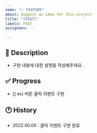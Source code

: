 ```yaml
---
name: "✅ FEATURE"
about: Suggest an idea for this project
title: "[FEAT]"
labels: FEAT
assignees: ''

---
```


## 📝 Description
- 구현 내용에 대한 설명을 작성해주세요.

## ✅ Progress
- [] ex) 버튼 클릭 이벤트 구현

## 🕐 History
- 2022.00.00 : 클릭 이벤트 구현 완료
